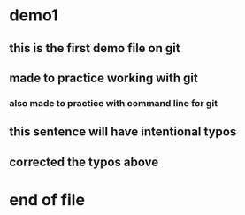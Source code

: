 # demo1

## this is the first demo file on git

## made to practice working with git

### also made to practice with command line for git

## this sentence will have intentional typos

## corrected the typos above

# end of file
